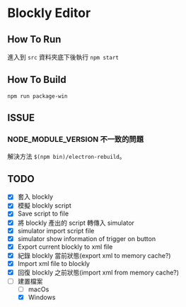 # Blockly Editor

## How To Run

進入到 `src` 資料夾底下後執行 `npm start`

## How To Build

`npm run package-win`

## ISSUE

### NODE_MODULE_VERSION 不一致的問題

解決方法 `$(npm bin)/electron-rebuild`。

## TODO

- [x] 套入 blockly
- [x] 模擬 blockly script
- [x] Save script to file
- [x] 將 blockly 產出的 script 轉傳入 simulator
- [x] simulator import script file
- [x] simulator show information of trigger on button
- [x] Export current blockly to xml file
- [x] 紀錄 blockly 當前狀態(export xml to memory cache?)
- [x] Import xml file to blockly
- [x] 回復 blockly 之前狀態(import xml from memory cache?)
- [ ] 建置檔案
  - [ ] macOs
  - [x] Windows